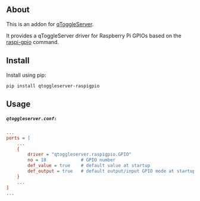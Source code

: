 ## About

This is an addon for [qToggleServer](https://github.com/qtoggle/qtoggleserver).

It provides a qToggleServer driver for Raspberry Pi GPIOs based on the
[raspi-gpio](https://github.com/RPi-Distro/raspi-gpio) command.


## Install

Install using pip:

    pip install qtoggleserver-raspigpio


## Usage

##### `qtoggleserver.conf:`
``` ini
...
ports = [
    ...
    {
        driver = "qtoggleserver.raspigpio.GPIO"
        no = 18             # GPIO number
        def_value = true    # default value at startup
        def_output = true   # default output/input GPIO mode at startup
    }
    ...
]
...
```
